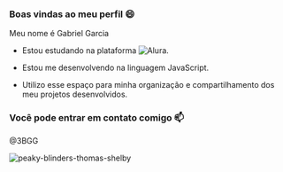 ### Boas vindas ao meu perfil 😄

Meu nome é Gabriel Garcia

- Estou estudando na plataforma ![Alura](alura.com.br).
* Estou me desenvolvendo na linguagem JavaScript.
+ Utilizo esse espaço para minha organização e compartilhamento dos meu projetos desenvolvidos.

### Você pode entrar em contato comigo 📫
@3BGG

![peaky-blinders-thomas-shelby](https://github.com/3BGG/estudante3bgg/assets/173902980/8d4c1e85-5d06-4b18-8a32-a681f3cece75)
